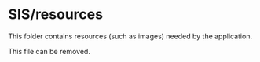 # SIS/resources

This folder contains resources (such as images) needed by the application. 

This file can be removed.
